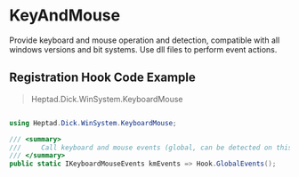 # KeyAndMouse
Provide keyboard and mouse operation and detection, compatible with all windows versions and bit systems. Use dll files to perform event actions.

## Registration Hook Code Example
> Heptad.Dick.WinSystem.KeyboardMouse
```C#

using Heptad.Dick.WinSystem.KeyboardMouse;

/// <summary>
///     Call keyboard and mouse events (global, can be detected on this windows operating system)
/// </summary>
public static IKeyboardMouseEvents kmEvents => Hook.GlobalEvents();
